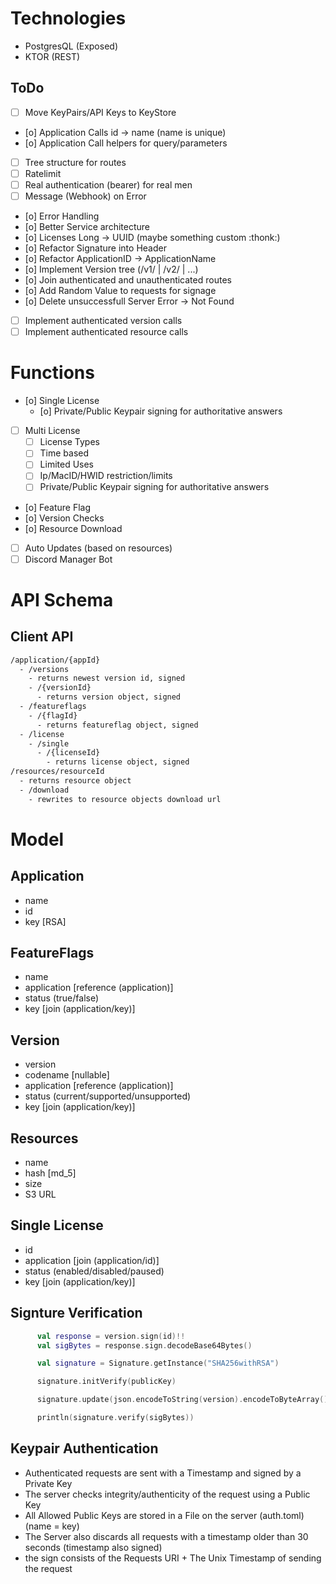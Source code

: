 # Technologies
* PostgresQL (Exposed)
* KTOR (REST)

## ToDo
* [ ] Move KeyPairs/API Keys to KeyStore
* [o] Application Calls id -> name (name is unique) 
* [o] Application Call helpers for query/parameters
* [ ] Tree structure for routes
* [ ] Ratelimit
* [ ] Real authentication (bearer) for real men
* [ ] Message (Webhook) on Error
* [o] Error Handling
* [o] Better Service architecture
* [o] Licenses Long -> UUID (maybe something custom :thonk:)
* [o] Refactor Signature into Header
* [o] Refactor ApplicationID -> ApplicationName
* [o] Implement Version tree (/v1/ | /v2/ | ...)
* [o] Join authenticated and unauthenticated routes
* [o] Add Random Value to requests for signage
* [o] Delete unsuccessfull Server Error -> Not Found
* [ ] Implement authenticated version calls
* [ ] Implement authenticated resource calls

# Functions
* [o] Single License 
  * [o] Private/Public Keypair signing for authoritative answers
* [ ] Multi License
  * [ ] License Types
  * [ ] Time based
  * [ ] Limited Uses
  * [ ] Ip/MacID/HWID restriction/limits
  * [ ] Private/Public Keypair signing for authoritative answers
* [o] Feature Flag
* [o] Version Checks
* [o] Resource Download
* [ ] Auto Updates (based on resources)
* [ ] Discord Manager Bot

# API Schema

## Client API
```txt
/application/{appId}
  - /versions
    - returns newest version id, signed
    - /{versionId}
      - returns version object, signed
  - /featureflags
    - /{flagId}
      - returns featureflag object, signed
  - /license
    - /single
      - /{licenseId}
        - returns license object, signed
/resources/resourceId
  - returns resource object
  - /download
    - rewrites to resource objects download url 
```

# Model
## Application
- name
- id
- key [RSA]

## FeatureFlags
- name
- application [reference (application)]
- status (true/false)
- key [join (application/key)]

## Version
- version
- codename [nullable]
- application [reference (application)]
- status (current/supported/unsupported)
- key [join (application/key)]

## Resources
- name
- hash [md_5]
- size
- S3 URL 

## Single License
- id
- application [join (application/id)]
- status (enabled/disabled/paused)
- key [join (application/key)]



## Signture Verification
```kotlin
      val response = version.sign(id)!!
      val sigBytes = response.sign.decodeBase64Bytes()

      val signature = Signature.getInstance("SHA256withRSA")

      signature.initVerify(publicKey)

      signature.update(json.encodeToString(version).encodeToByteArray())

      println(signature.verify(sigBytes))
```

## Keypair Authentication

- Authenticated requests are sent with a Timestamp and signed by a Private Key 
- The server checks integrity/authenticity of the request using a Public Key
- All Allowed Public Keys are stored in a File on the server (auth.toml) (name = key)
- The Server also discards all requests with a timestamp older than 30 seconds (timestamp also signed)
- the sign consists of the Requests URI + The Unix Timestamp of sending the request








